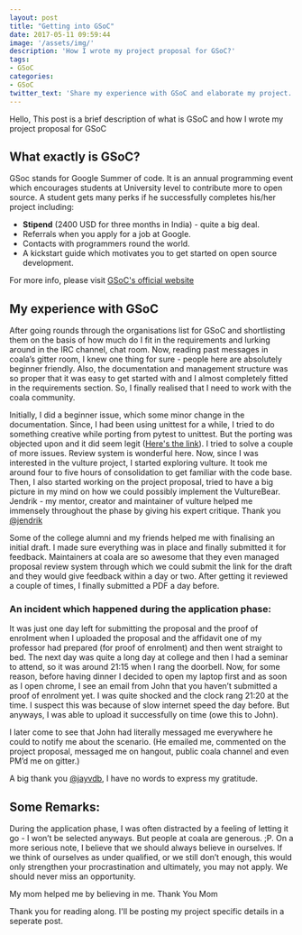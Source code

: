 ```yaml
---
layout: post
title: "Getting into GSoC"
date: 2017-05-11 09:59:44
image: '/assets/img/'
description: 'How I wrote my project proposal for GSoC?'
tags:
- GSoC
categories:
- GSoC
twitter_text: 'Share my experience with GSoC and elaborate my project.'
---
```



Hello, This post is a brief description of what is GSoC and how I wrote my project proposal for GSoC

## What exactly is GSoC?

GSoc stands for Google Summer of code. It is an annual programming event which encourages students at University
level to contribute more to open source. A student gets many perks if he successfully completes his/her project
including:
* **Stipend** (2400 USD for three months in India) - quite a big deal.
* Referrals when you apply for a job at Google.
* Contacts with programmers round the world.
* A kickstart guide which motivates you to get started on open source development.

For more info, please visit [GSoC's official website](https://summerofcode.withgoogle.com/about/)

## My experience with GSoC

After going rounds through the organisations list for GSoC and shortlisting them on the basis of how much do I fit in 
the requirements and lurking around in the IRC channel, chat room. Now, reading past messages in  coala’s gitter room,
I knew one thing for  sure - people here are  absolutely beginner  friendly. Also, the  documentation  and  management
structure was so proper that it  was easy to get  started with and I  almost completely  fitted  in  the  requirements
section. So, I finally realised that I need to work with the coala community.

Initially, I did a beginner issue, which some minor change in the documentation. Since, I had been using unittest for 
a while, I tried to do something creative while porting  from pytest to unittest.  But the porting  was objected upon 
and it did seem  legit ([Here's the link](https://github.com/coala/coala/pull/3894)). I tried to solve a couple of more issues.  Review system is  wonderful here.
Now, since I was interested in the vulture project, I started exploring vulture. It took me around four to five hours 
of consolidation to get  familiar with the code base. Then, I also started working on the project  proposal, tried to
have a big picture in my mind on how we could possibly implement the VultureBear. Jendrik - my mentor, creator and 
maintainer of vulture helped me immensely throughout the phase by giving his expert critique. Thank you [@jendrik](https://github.com/jendrikseipp)

Some of the college alumni and my friends helped me with finalising an initial draft. I made sure everything was in 
place and finally submitted it for feedback. Maintainers at coala are so awesome that they even managed proposal 
review system through which we could submit the link for the draft and they would give feedback within a day or two. 
After getting it reviewed a couple of times, I finally submitted a PDF a day before.

### An incident which happened during the application phase:
It was just one day left for submitting the proposal and the proof of enrolment when I uploaded the proposal and the 
affidavit one of my professor had prepared (for proof of enrolment) and then went straight to bed. The next day was 
quite a long day at college and then I had a seminar to attend, so it was around 21:15 when I rang the doorbell. Now, 
for some reason, before having dinner I decided to open my laptop first and as soon as I open chrome, I see an email 
from John that you haven’t submitted a proof of enrolment yet. I was quite shocked and the clock rang 21:20 at the 
time. I suspect this was because of slow internet speed the day before. But anyways, I was able to upload it 
successfully on time (owe this to John).

I later come to see that John had literally messaged me everywhere he could to notify me about the scenario. (He 
emailed me, commented on the project proposal, messaged me on hangout, public coala channel and even PM’d me on 
gitter.)

A big thank you [@jayvdb](https://github.com/jayvdb), I have no words to express my gratitude.


## Some Remarks:

During the application phase, I was often distracted by a feeling of letting it go - I won’t be selected anyways. But 
people at coala are generous. ;P. On a more serious note, I believe that we should always believe in ourselves. If we 
think of ourselves as under qualified, or we still don’t enough, this would only strengthen your procrastination and 
ultimately, you may not apply. We should never miss an opportunity.

My mom helped me by believing in me. Thank You Mom


Thank you for reading along. I'll be posting my project specific details in a seperate post.
